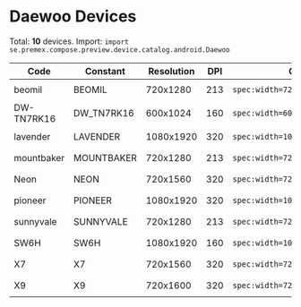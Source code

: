 # Daewoo Devices

Total: **10** devices. Import: `import se.premex.compose.preview.device.catalog.android.Daewoo`

| Code | Constant | Resolution | DPI | Compose Spec | Preview Usage |
|------|----------|------------|-----|-------------|---------------|
| beomil | BEOMIL | 720x1280 | 213 | `spec:width=720px,height=1280px,dpi=213` | `@Preview(device = Daewoo.BEOMIL)` |
| DW-TN7RK16 | DW_TN7RK16 | 600x1024 | 160 | `spec:width=600px,height=1024px,dpi=160` | `@Preview(device = Daewoo.DW_TN7RK16)` |
| lavender | LAVENDER | 1080x1920 | 320 | `spec:width=1080px,height=1920px,dpi=320` | `@Preview(device = Daewoo.LAVENDER)` |
| mountbaker | MOUNTBAKER | 720x1280 | 213 | `spec:width=720px,height=1280px,dpi=213` | `@Preview(device = Daewoo.MOUNTBAKER)` |
| Neon | NEON | 720x1560 | 320 | `spec:width=720px,height=1560px,dpi=320` | `@Preview(device = Daewoo.NEON)` |
| pioneer | PIONEER | 1080x1920 | 320 | `spec:width=1080px,height=1920px,dpi=320` | `@Preview(device = Daewoo.PIONEER)` |
| sunnyvale | SUNNYVALE | 720x1280 | 213 | `spec:width=720px,height=1280px,dpi=213` | `@Preview(device = Daewoo.SUNNYVALE)` |
| SW6H | SW6H | 1080x1920 | 160 | `spec:width=1080px,height=1920px,dpi=160` | `@Preview(device = Daewoo.SW6H)` |
| X7 | X7 | 720x1560 | 320 | `spec:width=720px,height=1560px,dpi=320` | `@Preview(device = Daewoo.X7)` |
| X9 | X9 | 720x1600 | 320 | `spec:width=720px,height=1600px,dpi=320` | `@Preview(device = Daewoo.X9)` |

<!-- Generated automatically. Do not edit manually. -->
